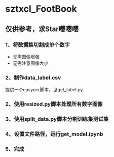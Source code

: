 # sztxcl_FootBook

## 仅供参考，求Star嘤嘤嘤

### 1、将数据集切割成单个数字

- 无需图像增强
- 无需注意图像大小

### 2、制作data_label.csv

提供一个easyocr脚本，见get_label.py

### 2、使用resized.py脚本处理所有数字图像

### 3、使用split_data.py脚本分割训练集测试集

### 4、设置文件路径，运行get_model.ipynb

### 5、完成



## 
